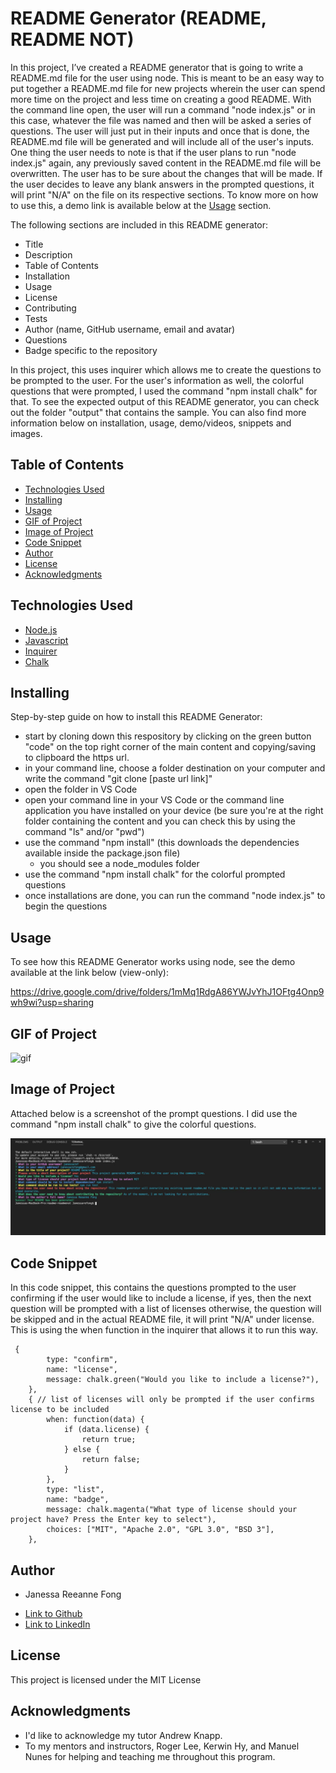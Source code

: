 # README Generator (README, README NOT)

In this project, I’ve created a README generator that is going to write a README.md file for the user using node. This is meant to be an easy way to put together a README.md file for new projects wherein the user can spend more time on the project and less time on creating a good README. With the command line open, the user will run a command "node index.js" or in this case, whatever the file was named and then will be asked a series of questions. The user will just put in their inputs and once that is done, the README.md file will be generated and will include all of the user's inputs. One thing the user needs to note is that if the user plans to run "node index.js" again, any previously saved content in the README.md file will be overwritten. The user has to be sure about the changes that will be made. If the user decides to leave any blank answers in the prompted questions, it will print "N/A" on the file on its respective sections. To know more on how to use this, a demo link is available below at the [Usage](#usage) section.

The following sections are included in this README generator:

  * Title 
  * Description
  * Table of Contents
  * Installation
  * Usage
  * License
  * Contributing
  * Tests
  * Author (name, GitHub username, email and avatar)
  * Questions
  * Badge specific to the repository

In this project, this uses inquirer which allows me to create the questions to be prompted to the user. For the user's information as well, the colorful questions that were prompted, I used the command "npm install chalk" for that. To see the expected output of this README generator, you can check out the folder "output" that contains the sample. You can also find more information below on installation, usage, demo/videos, snippets and images.

## Table of Contents

* [Technologies Used](#technologies-used)
* [Installing](#installing)
* [Usage](#usage)
* [GIF of Project](#gif-of-project)
* [Image of Project](#image-of-project)
* [Code Snippet](#code-snippet)
* [Author](#author)
* [License](#license)
* [Acknowledgments](#acknowledgments)

## Technologies Used

* [Node.js](https://nodejs.org/en/)
* [Javascript](https://developer.mozilla.org/en-US/docs/Web/JavaScript)
* [Inquirer](https://www.npmjs.com/package/inquirer)
* [Chalk](https://www.npmjs.com/package/chalk)

## Installing
  
  Step-by-step guide on how to install this README Generator:
  - start by cloning down this respository by clicking on the green button "code" on the top right corner of the main content and copying/saving to clipboard the https url.
  - in your command line, choose a folder destination on your computer and write the command "git clone [paste url link]" 
  - open the folder in VS Code
  - open your command line in your VS Code or the command line application you have installed on your device (be sure you're at the right folder containing the content and you can check this by using the command "ls" and/or "pwd")
  - use the command "npm install" (this downloads the dependencies available inside the package.json file)
    - you should see a node_modules folder
  - use the command "npm install chalk" for the colorful prompted questions
  - once installations are done, you can run the command "node index.js" to begin the questions

## Usage

  To see how this README Generator works using node, see the demo available at the link below (view-only):

  https://drive.google.com/drive/folders/1mMq1RdgA86YWJvYhJ1OFtg4Onp9wh9wi?usp=sharing

## GIF of Project

![gif](assets/readmegif.gif)

## Image of Project

Attached below is a screenshot of the prompt questions. I did use the command "npm install chalk" to give the colorful questions.

![readme-generator](assets/readmegenerator.png)

## Code Snippet

In this code snippet, this contains the questions prompted to the user confirming if the user would like to include a license, if yes, then the next question will be prompted with a list of licenses otherwise, the question will be skipped and in the actual README file, it will print "N/A" under license. This is using the when function in the inquirer that allows it to run this way.

```
 {
        type: "confirm",
        name: "license",
        message: chalk.green("Would you like to include a license?"),
    },
    { // list of licenses will only be prompted if the user confirms license to be included
        when: function(data) {
            if (data.license) {
                return true;
            } else {
                return false;
            }
        },
        type: "list",
        name: "badge",
        message: chalk.magenta("What type of license should your project have? Press the Enter key to select"),
        choices: ["MIT", "Apache 2.0", "GPL 3.0", "BSD 3"],
    },
```

## Author

* Janessa Reeanne Fong

- [Link to Github](https://github.com/janessaref)
- [Link to LinkedIn](https://www.linkedin.com/in/janessafong)

## License

This project is licensed under the MIT License 

## Acknowledgments

* I'd like to acknowledge my tutor Andrew Knapp.
* To my mentors and instructors, Roger Lee, Kerwin Hy, and Manuel Nunes for helping and teaching me throughout this program.
